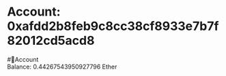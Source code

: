 
Account: 0xafdd2b8feb9c8cc38cf8933e7b7f82012cd5acd8
===================================================
  
#📜Account  
Balance: 0.44267543950927796 Ether